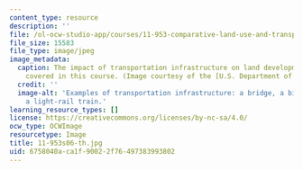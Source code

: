 ```yaml
---
content_type: resource
description: ''
file: /ol-ocw-studio-app/courses/11-953-comparative-land-use-and-transportation-planning-spring-2006/6758040aca1f90022f76497383993802_11-953s06-th.jpg
file_size: 15583
file_type: image/jpeg
image_metadata:
  caption: The impact of transportation infrastructure on land development is a topic
    covered in this course. (Image courtesy of the [U.S. Department of Transportation](http://www.dot.gov/).)
  credit: ''
  image-alt: 'Examples of transportation infrastructure: a bridge, a bike path and
    a light-rail train.'
learning_resource_types: []
license: https://creativecommons.org/licenses/by-nc-sa/4.0/
ocw_type: OCWImage
resourcetype: Image
title: 11-953s06-th.jpg
uid: 6758040a-ca1f-9002-2f76-497383993802
---
```

